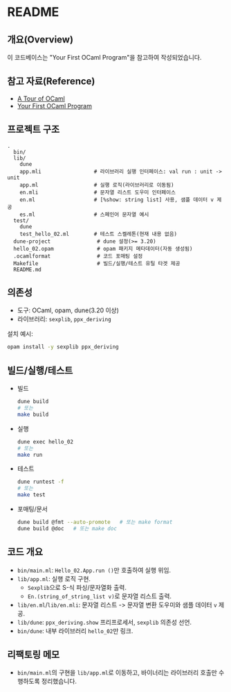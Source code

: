 # README

## 개요(Overview)

이 코드베이스는 "Your First OCaml Program"을 참고하여 작성되었습니다.

## 참고 자료(Reference)

- [A Tour of OCaml](https://ocaml.org/docs/tour-of-ocaml)
- [Your First OCaml Program](https://ocaml.org/docs/your-first-program)

## 프로젝트 구조

```text
.
  bin/
  lib/
    dune
    app.mli                 # 라이브러리 실행 인터페이스: val run : unit -> unit
    app.ml                  # 실행 로직(라이브러리로 이동됨)
    en.mli                  # 문자열 리스트 도우미 인터페이스
    en.ml                   # [%show: string list] 사용, 샘플 데이터 v 제공
    es.ml                   # 스페인어 문자열 예시
  test/
    dune
    test_hello_02.ml        # 테스트 스켈레톤(현재 내용 없음)
  dune-project               # dune 설정(>= 3.20)
  hello_02.opam              # opam 패키지 메타데이터(자동 생성됨)
  .ocamlformat               # 코드 포매팅 설정
  Makefile                   # 빌드/실행/테스트 유틸 타겟 제공
  README.md
```

## 의존성

- 도구: OCaml, opam, dune(3.20 이상)
- 라이브러리: `sexplib`, `ppx_deriving`

설치 예시:

```bash
opam install -y sexplib ppx_deriving
```

## 빌드/실행/테스트

- 빌드

  ```bash
  dune build
  # 또는
  make build
  ```

- 실행

  ```bash
  dune exec hello_02
  # 또는
  make run
  ```

- 테스트

  ```bash
  dune runtest -f
  # 또는
  make test
  ```

- 포매팅/문서

  ```bash
  dune build @fmt --auto-promote   # 또는 make format
  dune build @doc   # 또는 make doc
  ```

## 코드 개요

- `bin/main.ml`: `Hello_02.App.run ()`만 호출하여 실행 위임.
- `lib/app.ml`: 실행 로직 구현.
  - `Sexplib`으로 S-식 파싱/문자열화 출력.
  - `En.(string_of_string_list v)`로 문자열 리스트 출력.
- `lib/en.ml`/`lib/en.mli`: 문자열 리스트 -> 문자열 변환 도우미와 샘플 데이터 `v` 제공.
- `lib/dune`: `ppx_deriving.show` 프리프로세서, `sexplib` 의존성 선언.
- `bin/dune`: 내부 라이브러리 `hello_02`만 링크.

## 리팩토링 메모

- `bin/main.ml`의 구현을 `lib/app.ml`로 이동하고, 바이너리는 라이브러리 호출만 수행하도록 정리했습니다.

